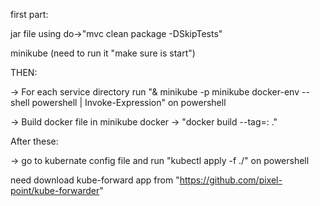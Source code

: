 first part:

jar file using  do->"mvc clean package -DSkipTests"

minikube (need to run it "make sure is start")

THEN:

-> For each service directory run "& minikube -p minikube docker-env --shell powershell | Invoke-Expression" on powershell

-> Build docker file in minikube docker -> "docker build --tag=<service-name>:<tag> ."

After these:

-> go to kubernate config file and run "kubectl apply -f ./" on powershell

need download kube-forward app from "https://github.com/pixel-point/kube-forwarder"
